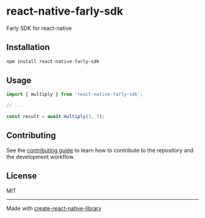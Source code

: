 # react-native-farly-sdk

Farly SDK for react-native

## Installation

```sh
npm install react-native-farly-sdk
```

## Usage

```js
import { multiply } from 'react-native-farly-sdk';

// ...

const result = await multiply(3, 7);
```

## Contributing

See the [contributing guide](CONTRIBUTING.md) to learn how to contribute to the repository and the development workflow.

## License

MIT

---

Made with [create-react-native-library](https://github.com/callstack/react-native-builder-bob)
